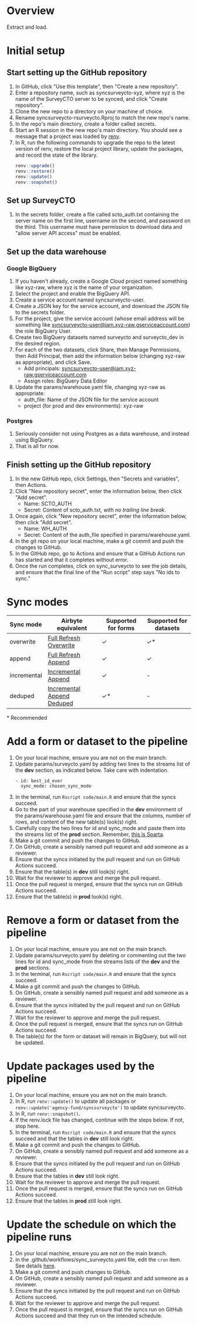 # Overview

Extract and load.

# Initial setup

## Start setting up the GitHub repository

1. In GitHub, click "Use this template", then "Create a new repository".
1. Enter a repository name, such as syncsurveycto-xyz, where xyz is the name of the SurveyCTO server to be synced, and click "Create repository".
1. Clone the new repo to a directory on your machine of choice.
1. Rename syncsurveycto-rsurveycto.Rproj to match the new repo's name.
1. In the repo's main directory, create a folder called secrets.
1. Start an R session in the new repo's main directory. You should see a message that a project was loaded by [renv](https://rstudio.github.io/renv/index.html).
1. In R, run the following commands to upgrade the repo to the latest version of renv, restore the local project library, update the packages, and record the state of the library.
   ```r
   renv::upgrade()
   renv::restore()
   renv::update()
   renv::snapshot()
   ```

## Set up SurveyCTO

1. In the secrets folder, create a file called scto_auth.txt containing the server name on the first line, username on the second, and password on the third. This username must have permission to download data and "allow server API access" must be enabled.

## Set up the data warehouse

### Google BigQuery

1. If you haven't already, create a Google Cloud project named something like xyz-raw, where xyz is the name of your organization.
1. Select the project and enable the BigQuery API.
1. Create a service account named syncsurveycto-user.
1. Create a JSON key for the service account, and download the JSON file to the secrets folder.
1. For the project, give the service account (whose email address will be something like syncsurveycto-user@iam.xyz-raw.gserviceaccount.com) the role BigQuery User.
1. Create two BigQuery datasets named surveycto and surveycto_dev in the desired region.
1. For each of the two datasets, click Share, then Manage Permissions, then Add Principal, then add the information below (changing xyz-raw as appropriate), and click Save.
    - Add principals: syncsurveycto-user@iam.xyz-raw.gserviceaccount.com
    - Assign roles: BigQuery Data Editor
1. Update the params/warehouse.yaml file, changing xyz-raw as appropriate:
    - auth_file: Name of the JSON file for the service account
    - project (for prod and dev environments): xyz-raw

### Postgres

1. Seriously consider not using Postgres as a data warehouse, and instead using BigQuery.
2. That is all for now.

## Finish setting up the GitHub repository

1. In the new GitHub repo, click Settings, then "Secrets and variables", then Actions.
1. Click "New repository secret", enter the information below, then click "Add secret".
    - Name: SCTO_AUTH
    - Secret: Content of scto_auth.txt, *with no trailing line break*.
1. Once again, click "New repository secret", enter the information below, then click "Add secret".
    - Name: WH_AUTH
    - Secret: Content of the auth_file specified in params/warehouse.yaml.
1. In the git repo on your local machine, make a git commit and push the changes to GitHub.
1. In the GitHub repo, go to Actions and ensure that a GitHub Actions run has started and that it completes without error.
1. Once the run completes, click on sync_surveycto to see the job details, and ensure that the final line of the "Run script" step says "No ids to sync."

# Sync modes

| Sync mode   | Airbyte equivalent         | Supported for forms | Supported for datasets |
|-------------|----------------------------|---------------------|------------------------|
| overwrite   | [Full Refresh Overwrite](https://docs.airbyte.com/using-airbyte/core-concepts/sync-modes/full-refresh-overwrite)     | ✓                   | ✓*                     |
| append      | [Full Refresh Append](https://docs.airbyte.com/using-airbyte/core-concepts/sync-modes/full-refresh-append)        | ✓                   | ✓                      |
| incremental | [Incremental Append](https://docs.airbyte.com/using-airbyte/core-concepts/sync-modes/incremental-append)         | ✓                   | -                      |
| deduped     | [Incremental Append Deduped](https://docs.airbyte.com/using-airbyte/core-concepts/sync-modes/incremental-append-deduped) | ✓*                  | -                      |

\* Recommended

# Add a form or dataset to the pipeline

1. On your local machine, ensure you are not on the main branch.
1. Update params/surveycto.yaml by adding two lines to the streams list of the **dev** section, as indicated below. Take care with indentation.
    ```
    - id: best_id_ever
      sync_mode: chosen_sync_mode
    ```
1. In the terminal, run `Rscript code/main.R` and ensure that the syncs succeed.
1. Go to the part of your warehouse specified in the **dev** environment of the params/warehouse.yaml file and ensure that the columns, number of rows, and content of the new table(s) look(s) right.
1. Carefully copy the two lines for id and sync_mode and paste them into the streams list of the **prod** section. Remember, [this is Sparta](https://youtu.be/cAacE5ukzrs?feature=shared&t=170).
1. Make a git commit and push the changes to GitHub.
1. On GitHub, create a sensibly named pull request and add someone as a reviewer.
1. Ensure that the syncs initiated by the pull request and run on GitHub Actions succeed.
1. Ensure that the table(s) in **dev** still look(s) right.
1. Wait for the reviewer to approve and merge the pull request.
1. Once the pull request is merged, ensure that the syncs run on GitHub Actions succeed.
1. Ensure that the table(s) in **prod** look(s) right.

# Remove a form or dataset from the pipeline

1. On your local machine, ensure you are not on the main branch.
1. Update params/surveycto.yaml by deleting or commenting out the two lines for id and sync_mode from the streams lists of the **dev** and the **prod** sections.
1. In the terminal, run `Rscript code/main.R` and ensure that the syncs succeed.
1. Make a git commit and push the changes to GitHub.
1. On GitHub, create a sensibly named pull request and add someone as a reviewer.
1. Ensure that the syncs initiated by the pull request and run on GitHub Actions succeed.
1. Wait for the reviewer to approve and merge the pull request.
1. Once the pull request is merged, ensure that the syncs run on GitHub Actions succeed.
1. The table(s) for the form or dataset will remain in BigQuery, but will not be updated.

# Update packages used by the pipeline

1. On your local machine, ensure you are not on the main branch.
1. In R, run `renv::update()` to update all packages or `renv::update('agency-fund/syncsurveycto')` to update syncsurveycto.
1. In R, run `renv::snapshot()`.
1. If the renv.lock file has changed, continue with the steps below. If not, stop here.
1. In the terminal, run `Rscript code/main.R` and ensure that the syncs succeed and that the tables in **dev** still look right.
1. Make a git commit and push the changes to GitHub.
1. On GitHub, create a sensibly named pull request and add someone as a reviewer.
1. Ensure that the syncs initiated by the pull request and run on GitHub Actions succeed.
1. Ensure that the tables in **dev** still look right.
1. Wait for the reviewer to approve and merge the pull request.
1. Once the pull request is merged, ensure that the syncs run on GitHub Actions succeed.
1. Ensure that the tables in **prod** still look right.

# Update the schedule on which the pipeline runs

1. On your local machine, ensure you are not on the main branch.
1. In the .github/workflows/sync_surveycto.yaml file, edit the `cron` item. See details [here](https://docs.github.com/en/actions/writing-workflows/choosing-when-your-workflow-runs/events-that-trigger-workflows#schedule).
1. Make a git commit and push changes to GitHub.
1. On GitHub, create a sensibly named pull request and add someone as a reviewer.
1. Ensure that the syncs initiated by the pull request and run on GitHub Actions succeed.
1. Wait for the reviewer to approve and merge the pull request.
1. Once the pull request is merged, ensure that the syncs run on GitHub Actions succeed and that they run on the intended schedule.
